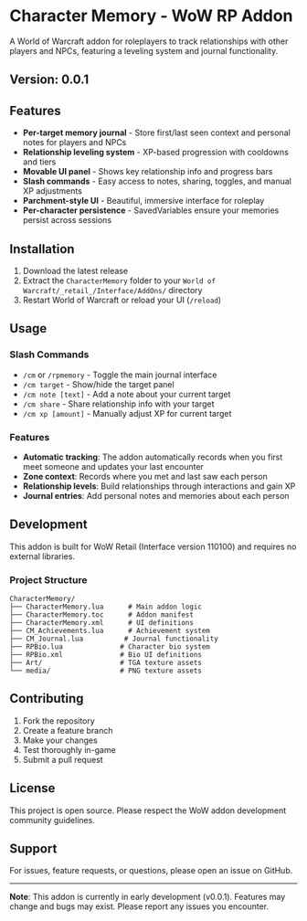 # Character Memory - WoW RP Addon

A World of Warcraft addon for roleplayers to track relationships with other players and NPCs, featuring a leveling system and journal functionality.

## Version: 0.0.1

## Features

- **Per-target memory journal** - Store first/last seen context and personal notes for players and NPCs
- **Relationship leveling system** - XP-based progression with cooldowns and tiers
- **Movable UI panel** - Shows key relationship info and progress bars
- **Slash commands** - Easy access to notes, sharing, toggles, and manual XP adjustments
- **Parchment-style UI** - Beautiful, immersive interface for roleplay
- **Per-character persistence** - SavedVariables ensure your memories persist across sessions

## Installation

1. Download the latest release
2. Extract the `CharacterMemory` folder to your `World of Warcraft/_retail_/Interface/AddOns/` directory
3. Restart World of Warcraft or reload your UI (`/reload`)

## Usage

### Slash Commands
- `/cm` or `/rpmemory` - Toggle the main journal interface
- `/cm target` - Show/hide the target panel
- `/cm note [text]` - Add a note about your current target
- `/cm share` - Share relationship info with your target
- `/cm xp [amount]` - Manually adjust XP for current target

### Features
- **Automatic tracking**: The addon automatically records when you first meet someone and updates your last encounter
- **Zone context**: Records where you met and last saw each person
- **Relationship levels**: Build relationships through interactions and gain XP
- **Journal entries**: Add personal notes and memories about each person

## Development

This addon is built for WoW Retail (Interface version 110100) and requires no external libraries.

### Project Structure
```
CharacterMemory/
├── CharacterMemory.lua      # Main addon logic
├── CharacterMemory.toc      # Addon manifest
├── CharacterMemory.xml      # UI definitions
├── CM_Achievements.lua      # Achievement system
├── CM_Journal.lua          # Journal functionality
├── RPBio.lua              # Character bio system
├── RPBio.xml              # Bio UI definitions
├── Art/                   # TGA texture assets
└── media/                 # PNG texture assets
```

## Contributing

1. Fork the repository
2. Create a feature branch
3. Make your changes
4. Test thoroughly in-game
5. Submit a pull request

## License

This project is open source. Please respect the WoW addon development community guidelines.

## Support

For issues, feature requests, or questions, please open an issue on GitHub.

---

**Note**: This addon is currently in early development (v0.0.1). Features may change and bugs may exist. Please report any issues you encounter.

